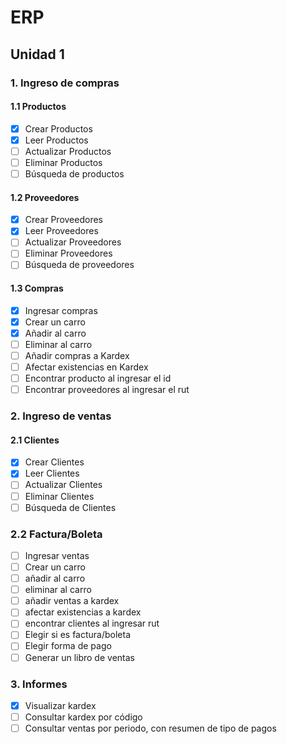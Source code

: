 # ERP

## Unidad 1

### 1. Ingreso de compras

#### 1.1 Productos

- [x] Crear Productos
- [x] Leer Productos
- [ ] Actualizar Productos
- [ ] Eliminar Productos
- [ ] Búsqueda de productos

#### 1.2 Proveedores

- [x] Crear Proveedores
- [x] Leer Proveedores
- [ ] Actualizar Proveedores
- [ ] Eliminar Proveedores
- [ ] Búsqueda de proveedores

#### 1.3 Compras

- [x] Ingresar compras
- [x] Crear un carro
- [x] Añadir al carro
- [ ] Eliminar al carro
- [ ] Añadir compras a Kardex
- [ ] Afectar existencias en Kardex
- [ ] Encontrar producto al ingresar el id
- [ ] Encontrar proveedores al ingresar el rut

### 2. Ingreso de ventas

#### 2.1 Clientes

- [x] Crear Clientes
- [x] Leer Clientes
- [ ] Actualizar Clientes
- [ ] Eliminar Clientes
- [ ] Búsqueda de Clientes

### 2.2 Factura/Boleta

- [ ] Ingresar ventas
- [ ] Crear un carro
- [ ] añadir al carro
- [ ] eliminar al carro
- [ ] añadir ventas a kardex
- [ ] afectar existencias a kardex
- [ ] encontrar clientes al ingresar rut
- [ ] Elegir si es factura/boleta
- [ ] Elegir forma de pago
- [ ] Generar un libro de ventas

### 3. Informes

- [x] Visualizar kardex
- [ ] Consultar kardex por código
- [ ] Consultar ventas por periodo, con resumen de tipo de pagos
